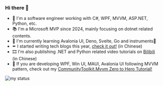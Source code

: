 ### Hi there 👋

- 🧑 I'm a software engineer working with C#, WPF, MVVM, ASP.NET, Python, etc.
- 📚 I'm a Microsoft MVP since 2024, mainly focusing on dotnet related contents.
- 📖 I'm currently learning Avalonia UI, Deno, Svelte, Go and instruments🎹
- ✒ I started writing tech blogs this year, [check it out!](https://blog.coldwind.top) (in Chinese)
- 🎞️ I'm also publishing .NET and Python related video tutorials on [Bilibili](https://space.bilibili.com/600592) (in Chinese)
- 📑 If you are developing WPF, Win UI, MAUI, Avalonia UI following MVVM pattern, check out my [CommunityToolkit.Mvvm Zero to Hero Tutorial!](https://mvvm.coldwind.top)

![my status](https://github-readme-stats.vercel.app/api?username=byjrk&show_icons=true)
